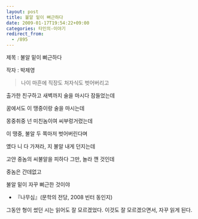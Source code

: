 ```yaml
---
layout: post
title: 불알 밑이 뻐근하다
date: 2009-01-17T19:54:22+09:00
categories: 타인의-이야기
redirect_from:
  - /895
---
```




제목 : 불알 밑이 뻐근하다

작자 : 박제영

> 나이 마흔에 직장도 처자식도 벗어버리고

출가한 친구하고 새벽까지 술을 마시다 잠들었는데

꿈에서도 이 땡중이랑 술을 마시는데

몽중취중 넌 미친놈이여 씨부렁거렸는데

이 땡중, 불알 두 쪽마저 벗어버린다며

옜다 니 다 가져라, 지 불알 내게 던지는데

고얀 중놈의 씨불알을 피하다 그만, 놀라 깬 것인데

중놈은 간데없고

불알 밑이 자꾸 뻐근한 것이야

- 『나무심』(문학의 전당, 2008 빈터 동인지)

그동안 형이 썼던 시는 읽어도 잘 모르겠었다. 이것도 잘 모르겠으면서, 자꾸 읽게 된다.
